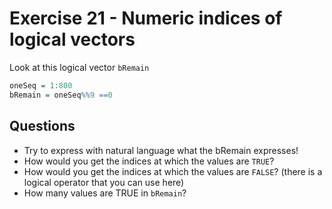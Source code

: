 # Exercise 21 - Numeric indices of logical vectors

Look at this logical vector `bRemain`

```R
oneSeq = 1:800
bRemain = oneSeq%%9 ==0
```

## Questions
- Try to express with natural language what the bRemain expresses!
- How would you get the indices at which the values are `TRUE`?
- How would you get the indices at which the values are `FALSE`? (there is a logical operator that you can use here)
- How many values are TRUE in `bRemain`?

